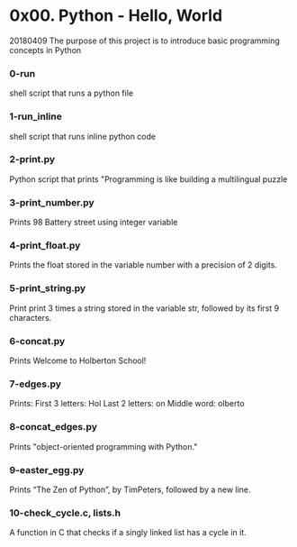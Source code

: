 # 0x00. Python - Hello, World

20180409
The purpose of this project is to introduce basic programming concepts in Python

### 0-run
shell script that runs a python file

### 1-run_inline
shell script that runs inline python code

### 2-print.py
Python script that prints "Programming is like building a multilingual puzzle

### 3-print_number.py
Prints 98 Battery street using integer variable

### 4-print_float.py
Prints the float stored in the variable number with a precision of 2 digits.

### 5-print_string.py
Print print 3 times a string stored in the variable str, followed by its first 9 characters.

### 6-concat.py
Prints Welcome to Holberton School!

### 7-edges.py
Prints:
First 3 letters: Hol
Last 2 letters: on
Middle word: olberto

### 8-concat_edges.py
Prints "object-oriented programming with Python."

### 9-easter_egg.py
Prints “The Zen of Python”, by TimPeters, followed by a new line.

### 10-check_cycle.c, lists.h
A function in C that checks if a singly linked list has a cycle in it.